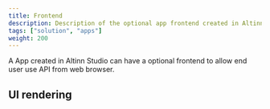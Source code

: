 ```yaml
---
title: Frontend
description: Description of the optional app frontend created in Altinn Studio and that is deployed to Altinn Apps.
tags: ["solution", "apps"]
weight: 200
---
```


A App created in Altinn Studio can have a optional frontend to allow end user use API from web browser.




## UI rendering




